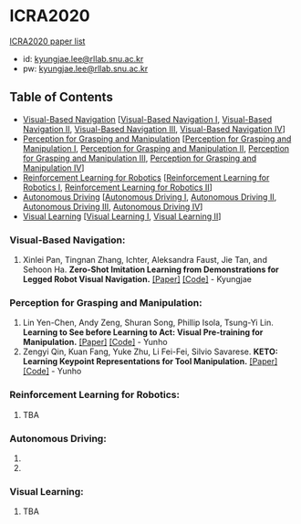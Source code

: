 # ICRA2020
[ICRA2020 paper list](https://ras.papercept.net/conferences/conferences/ICRA20/proceedings/ICRA20_ProgramAtAGlanceMedia.html)

- id: kyungjae.lee@rllab.snu.ac.kr
- pw: kyungjae.lee@rllab.snu.ac.kr

## Table of Contents
  - [Visual-Based Navigation](#Visual-Based-Navigation) \[[Visual-Based Navigation I](https://ras.papercept.net/conferences/conferences/ICRA20/proceedings/ICRA20_ContentListMedia_1.html#moa16), [Visual-Based Navigation II](https://ras.papercept.net/conferences/conferences/ICRA20/proceedings/ICRA20_ContentListMedia_1.html#mob16), [Visual-Based Navigation III](https://ras.papercept.net/conferences/conferences/ICRA20/proceedings/ICRA20_ContentListMedia_1.html#moc16), [Visual-Based Navigation IV](https://ras.papercept.net/conferences/conferences/ICRA20/proceedings/ICRA20_ContentListMedia_1.html#mod16)\]
  - [Perception for Grasping and Manipulation](#Perception-for-Grasping-and-Manipulation) \[[Perception for Grasping and Manipulation I](https://ras.papercept.net/conferences/conferences/ICRA20/proceedings/ICRA20_ContentListMedia_2.html#tuc01), [Perception for Grasping and Manipulation II](https://ras.papercept.net/conferences/conferences/ICRA20/proceedings/ICRA20_ContentListMedia_2.html#tud01), [Perception for Grasping and Manipulation III](https://ras.papercept.net/conferences/conferences/ICRA20/proceedings/ICRA20_ContentListMedia_3.html#wea01), [Perception for Grasping and Manipulation IV](https://ras.papercept.net/conferences/conferences/ICRA20/proceedings/ICRA20_ContentListMedia_3.html#wec01)\]
  - [Reinforcement Learning for Robotics](#Reinforcement-Learning-for-Robotics) \[[Reinforcement Learning for Robotics I](https://ras.papercept.net/conferences/conferences/ICRA20/proceedings/ICRA20_ContentListMedia_2.html#tud06), [Reinforcement Learning for Robotics II](https://ras.papercept.net/conferences/conferences/ICRA20/proceedings/ICRA20_ContentListMedia_3.html#wed06)\]
  - [Autonomous Driving](#Autonomous-Driving) \[[Autonomous Driving I](https://ras.papercept.net/conferences/conferences/ICRA20/proceedings/ICRA20_ContentListMedia_1.html#moa06), [Autonomous Driving II](https://ras.papercept.net/conferences/conferences/ICRA20/proceedings/ICRA20_ContentListMedia_1.html#mob06), [Autonomous Driving III](https://ras.papercept.net/conferences/conferences/ICRA20/proceedings/ICRA20_ContentListMedia_1.html#moc06), [Autonomous Driving IV](https://ras.papercept.net/conferences/conferences/ICRA20/proceedings/ICRA20_ContentListMedia_1.html#mod06)\]
  - [Visual Learning](#Visual-Learning) \[[Visual Learning I](https://ras.papercept.net/conferences/conferences/ICRA20/proceedings/ICRA20_ContentListMedia_2.html#tua16), [Visual Learning II](https://ras.papercept.net/conferences/conferences/ICRA20/proceedings/ICRA20_ContentListMedia_2.html#tub16)\]

### Visual-Based Navigation:
1. Xinlei Pan, Tingnan Zhang, Ichter, Aleksandra Faust, Jie Tan, and Sehoon Ha. **Zero-Shot Imitation Learning from Demonstrations for Legged Robot Visual Navigation.** [[Paper]](https://ras.papercept.net/proceedings/ICRA20/1305.pdf) [[Code]]() - Kyungjae
### Perception for Grasping and Manipulation:
1. Lin Yen-Chen, Andy Zeng, Shuran Song, Phillip Isola, Tsung-Yi Lin. **Learning to See before Learning to Act: Visual Pre-training for Manipulation.** [[Paper]](https://ras.papercept.net/proceedings/ICRA20/2172.pdf) [[Code]]() - Yunho
2. Zengyi Qin, Kuan Fang, Yuke Zhu, Li Fei-Fei, Silvio Savarese. **KETO: Learning Keypoint Representations for Tool Manipulation.** [[Paper]](https://ras.papercept.net/proceedings/ICRA20/2054.pdf) [[Code]]() - Yunho
### Reinforcement Learning for Robotics:
1. TBA
### Autonomous Driving:
1.
2.
### Visual Learning:
1. TBA
